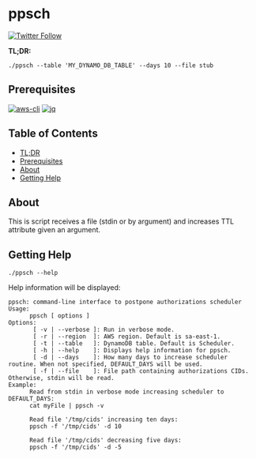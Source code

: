 # ppsch 

[![Twitter Follow](https://img.shields.io/twitter/follow/r1cm3d?style=social)](https://twitter.com/RMedeirosCosta)

**TL;DR:**
```console
./ppsch --table 'MY_DYNAMO_DB_TABLE' --days 10 --file stub
```

## Prerequisites
[![aws-cli](https://img.shields.io/badge/aws--cli-2.4.26-yellow)](https://github.com/aws/aws-cli)
[![jq](https://img.shields.io/badge/jq-1.6-gray)](https://github.com/stedolan/jq)

## Table of Contents
* [TL;DR](#ppsch)
* [Prerequisites](#prerequisites)
* [About](#about-the-project)
* [Getting Help](#getting-help)

## About

This is script receives a file (stdin or by argument) and increases TTL attribute given an argument.

## Getting Help

```console
./ppsch --help
```

Help information will be displayed:

```console
ppsch: command-line interface to postpone authorizations scheduler
Usage:
      ppsch [ options ]
Options: 
       [ -v | --verbose ]: Run in verbose mode.
       [ -r | --region  ]: AWS region. Default is sa-east-1.
       [ -t | --table   ]: DynamoDB table. Default is Scheduler.
       [ -h | --help    ]: Displays help information for ppsch.
       [ -d | --days    ]: How many days to increase scheduler routine. When not specified, DEFAULT_DAYS will be used.
       [ -f | --file    ]: File path containing authorizations CIDs. Otherwise, stdin will be read.
Example:
      Read from stdin in verbose mode increasing scheduler to DEFAULT_DAYS:
      cat myFile | ppsch -v

      Read file '/tmp/cids' increasing ten days:
      ppsch -f '/tmp/cids' -d 10

      Read file '/tmp/cids' decreasing five days:
      ppsch -f '/tmp/cids' -d -5 
```
